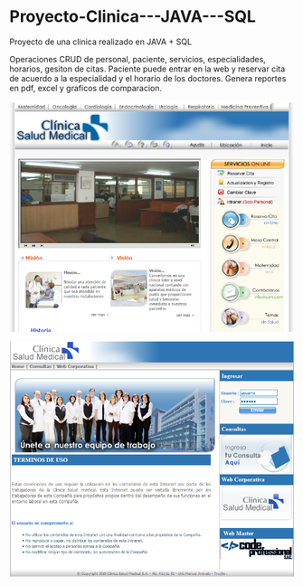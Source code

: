 # Proyecto-Clinica---JAVA---SQL

Proyecto de una clinica realizado en JAVA + SQL

Operaciones CRUD de personal, paciente, servicios, especialidades, horarios, gesiton de citas. Paciente puede entrar en la web y reservar cita de acuerdo a la especialidad y el horario de los doctores. Genera reportes en pdf, excel y graficos de comparacion.

![Alt text](/clinica-0.png?raw=true "Intro")

![Alt text](/clinica-1.png?raw=true "Ejecucion")
